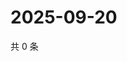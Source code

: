 # 2025-09-20

共 0 条

<!-- BEGIN ZHIHUVIDEO -->
<!-- 最后更新时间 Sat Sep 20 2025 03:08:55 GMT+0800 (China Standard Time) -->

<!-- END ZHIHUVIDEO -->
